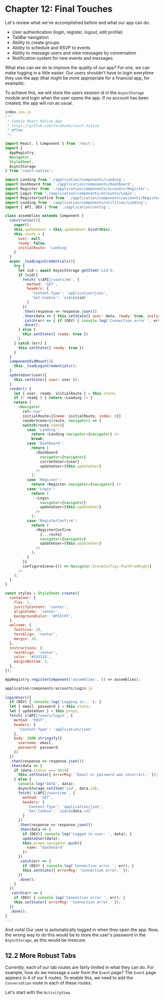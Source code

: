 # Chapter 12: Final Touches

Let's review what we've accomplished before and what our app can do. 

- User authentication (login, register, logout, edit profile)
- TabBar navigation 
- Ability to create groups
- Ability to schedule and RSVP to events
- Ability to message users and view messages by conversation
- Notification system for new events and messages

What else can we do to improve the quality of our app? For one, we can make logging in a little easier. Our users shouldn't have to login everytime they use the app (that might be more appropriate for a financial app, for example). 

To achieve this, we will store the users session id in the `AsyncStorage` module and login when the user opens the app. If no account has been created, the app will run as usual.

```javascript
index.ios.js
/**
 * Sample React Native App
 * https://github.com/facebook/react-native
 * @flow
 */

import React, { Component } from 'react';
import {
  AppRegistry,
  Navigator,
  StyleSheet,
  AsyncStorage
} from 'react-native';

import Landing from './application/components/Landing';
import Dashboard from './application/components/Dashboard';
import Register from './application/components/accounts/Register';
import Login from './application/components/accounts/Login';
import RegisterConfirm from './application/components/accounts/RegisterConfirm';
import Loading from './application/components/utilities/Loading';
import { API, DEV } from './application/config';

class assemblies extends Component {
  constructor(){
    super();
    this.updateUser = this.updateUser.bind(this);
    this.state = {
      user: null,
      ready: false,
      initialRoute: 'Landing'
    }
  }
  async _loadLoginCredentials(){
    try {
      let sid = await AsyncStorage.getItem('sid');
      if (sid){
        fetch(`${API}/users/me`, {
          method: 'GET',
          headers: {
            'Content-Type': 'application/json',
            'Set-Cookie': `sid=${sid}`
          }
        })
        .then(response => response.json())
        .then(data => { this.setState({ user: data, ready: true, initialRoute: 'Dashboard' }) })
        .catch(err => { if (DEV) { console.log('Connection error ', err); } })
        .done();
      } else {
        this.setState({ ready: true })
      }
    } catch (err) {
      this.setState({ ready: true })
    }
  }
  componentDidMount(){
    this._loadLoginCredentials();
  }
  updateUser(user){
    this.setState({ user: user });
  }
  render() {
    let { user, ready, initialRoute } = this.state;
    if (! ready ) { return <Loading /> }
    return (
      <Navigator
        ref='nav'
        initialRoute={{name: initialRoute, index: 0}}
        renderScene={(route, navigator) => {
        switch(route.name){
          case 'Landing':
            return <Landing navigator={navigator} />
            break;
          case 'Dashboard':
            return (
              <Dashboard
                navigator={navigator}
                currentUser={user}
                updateUser={this.updateUser}
              />
            );
          case 'Register':
            return <Register navigator={navigator} />
          case 'Login':
            return (
              <Login
                navigator={navigator}
                updateUser={this.updateUser}
              />
            );
          case 'RegisterConfirm':
            return (
              <RegisterConfirm
                {...route}
                navigator={navigator}
                updateUser={this.updateUser}
              />
            );
          }
        }}
        configureScene={() => Navigator.SceneConfigs.PushFromRight}
      />
    );
  }
}

const styles = StyleSheet.create({
  container: {
    flex: 1,
    justifyContent: 'center',
    alignItems: 'center',
    backgroundColor: '#F5FCFF',
  },
  welcome: {
    fontSize: 20,
    textAlign: 'center',
    margin: 10,
  },
  instructions: {
    textAlign: 'center',
    color: '#333333',
    marginBottom: 5,
  },
});

AppRegistry.registerComponent('assemblies', () => assemblies);

application/components/accounts/Login.js
...
loginUser(){
  if (DEV) { console.log('Logging in...'); }
  let { email, password } = this.state;
  let { updateUser } = this.props;
  fetch(`${API}/users/login`, {
    method: 'POST',
    headers: {
      'Content-Type': 'application/json'
    },
    body: JSON.stringify({
      username: email,
      password: password
    })
  })
  .then(response => response.json())
  .then(data => {
    if (data.status === 401){
      this.setState({ errorMsg: 'Email or password was incorrect.' });
    } else {
      console.log('DATA', data);
      AsyncStorage.setItem('sid', data.id);
      fetch(`${API}/users/me`, {
        method: 'GET',
        headers: {
          'Content-Type': 'application/json',
          'Set-Cookie': `sid=${data.id}`
        }
      })
      .then(response => response.json())
      .then(data => {
        if (DEV){ console.log('Logged in user: ', data); }
        updateUser(data);
        this.props.navigator.push({
          name: 'Dashboard'
        })
      })
      .catch(err => {
        if (DEV) { console.log('Connection error ', err); }
        this.setState({ errorMsg: 'Connection error.' });
      })
      .done();
    }
  })
  .catch(err => {
    if (DEV) { console.log('Connection error ', err); }
    this.setState({ errorMsg: 'Connection error.' });
  })
  .done();
}
...
```

And voila! Our user is automatically logged in when they open the app. Now, the wrong way to do this would be to store the user's password in the `AsyncStorage`, as this would be insecure.

## 12.2 More Robust Tabs

Currently, each of our tab routes are fairly limited in what they can do. For example, how do we message a user from the `Event` page? The `Event` page appears in 4 of our 5 routes. To enable this, we need to add the `Conversation` route in each of these routes.

Let's start with the `ActivityView`.

```javascript


```
